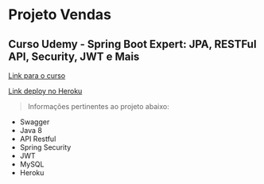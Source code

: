 # Projeto Vendas

## Curso Udemy - Spring Boot Expert: JPA, RESTFul API, Security, JWT e Mais

[Link para o curso](https://www.udemy.com/course/spring-boot-expert/)

[Link deploy no Heroku]()

> Informações pertinentes ao projeto abaixo:

- Swagger
- Java 8
- API Restful
- Spring Security  
- JWT
- MySQL  
- Heroku
